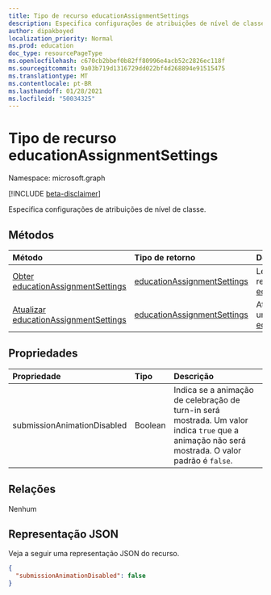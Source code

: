 ```yaml
---
title: Tipo de recurso educationAssignmentSettings
description: Especifica configurações de atribuições de nível de classe.
author: dipakboyed
localization_priority: Normal
ms.prod: education
doc_type: resourcePageType
ms.openlocfilehash: c670cb2bbef0b82ff80996e4acb52c2826ec118f
ms.sourcegitcommit: 9a03b719d1316729dd022bf4d268894e91515475
ms.translationtype: MT
ms.contentlocale: pt-BR
ms.lasthandoff: 01/28/2021
ms.locfileid: "50034325"
---
```

# <a name="educationassignmentsettings-resource-type"></a>Tipo de recurso educationAssignmentSettings

Namespace: microsoft.graph

[!INCLUDE [beta-disclaimer](../../includes/beta-disclaimer.md)]

Especifica configurações de atribuições de nível de classe.

## <a name="methods"></a>Métodos
|Método|Tipo de retorno|Descrição|
|:---|:---|:---|
|[Obter educationAssignmentSettings](../api/educationassignmentsettings-get.md)|[educationAssignmentSettings](../resources/educationassignmentsettings.md)|Leia as propriedades e os relacionamentos de um [objeto educationAssignmentSettings.](../resources/educationassignmentsettings.md)|
|[Atualizar educationAssignmentSettings](../api/educationassignmentsettings-update.md)|[educationAssignmentSettings](../resources/educationassignmentsettings.md)|Atualizar as propriedades de um [objeto educationAssignmentSettings.](../resources/educationassignmentsettings.md)|

## <a name="properties"></a>Propriedades
|Propriedade|Tipo|Descrição|
|:---|:---|:---|
|submissionAnimationDisabled|Boolean|Indica se a animação de celebração de turn-in será mostrada. Um valor indica `true` que a animação não será mostrada. O valor padrão é `false`.|

## <a name="relationships"></a>Relações
Nenhum

## <a name="json-representation"></a>Representação JSON
Veja a seguir uma representação JSON do recurso.
<!-- {
  "blockType": "resource",
  "keyProperty": "id",
  "@odata.type": "microsoft.graph.educationAssignmentSettings",
  "baseType": "",
  "openType": false
}
-->
``` json
{
  "submissionAnimationDisabled": false
}
```

